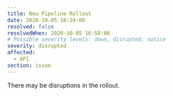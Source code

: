 ```yaml
---
title: New Pipeline Rollout
date: 2020-10-05 16:24:00
resolved: false
resolvedWhen: 2020-10-05 16:58:00
# Possible severity levels: down, disrupted, notice
severity: disrupted
affected:
  - API
section: issue
---
```


There may be disruptions in the rollout.
